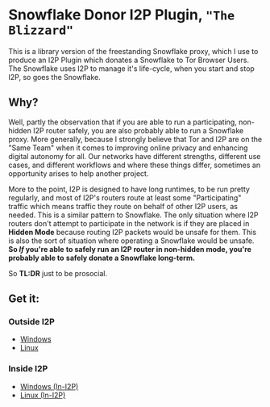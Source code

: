 Snowflake Donor I2P Plugin, `"The Blizzard"`
============================================

This is a library version of the freestanding Snowflake proxy, which I use to
produce an I2P Plugin which donates a Snowflake to Tor Browser Users. The
Snowflake uses I2P to manage it's life-cycle, when you start and stop I2P, so
goes the Snowflake.

Why?
----

Well, partly the observation that if you are able to run a participating,
non-hidden I2P router safely, you are also probably able to run a Snowflake
proxy. More generally, because I strongly believe that Tor and I2P are on the
"Same Team" when it comes to improving online privacy and enhancing digital
autonomy for all. Our networks have different strengths, different use cases,
and different workflows and where these things differ, sometimes an opportunity
arises to help another project.

More to the point, I2P is designed to have long runtimes, to be run pretty
regularly, and most of I2P's routers route at least some "Participating" traffic
which means traffic they route on behalf of other I2P users, as needed. This is
a similar pattern to Snowflake. The only situation where I2P routers don't
attempt to participate in the network is if they are placed in **Hidden Mode**
because routing I2P packets would be unsafe for them. This is also the sort of
situation where operating a Snowflake would be unsafe. **So *If* you're able**
**to safely run an I2P router in non-hidden mode, you're probably able to**
**safely donate a Snowflake long-term.**

So **TL:DR** just to be prosocial.

Get it:
-------

### Outside I2P

 - [Windows](https://github.com/eyedeekay/blizzard/releases)
 - [Linux](https://github.com/eyedeekay/blizzard/releases)

### Inside I2P
 
 - [Windows (In-I2P)](https://idk.i2p/blizzard/snowflake-windows.su3)
 - [Linux (In-I2P)](https://idk.i2p/blizzard/snowflake-linux.su3)
